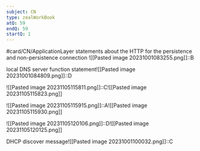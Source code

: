 ```yaml
---
subject: CN
type: zealWorkBook
atQ: 59
endQ: 59
startQ: 1
---
```

#card/CN/ApplicationLayer
statements about the HTTP for the persistence and non-persistence connection	![[Pasted image 20231001083255.png]]::B <!--SR:!2023-12-16,25,246-->

local DNS server function statement![[Pasted image 20231001084809.png]]::D <!--SR:!2024-01-16,54,250-->

![[Pasted image 20231105115811.png]]::C![[Pasted image 20231105115823.png]] <!--SR:!2024-01-03,43,293-->

![[Pasted image 20231105115915.png]]::A![[Pasted image 20231105115930.png]] <!--SR:!2024-01-25,56,293-->


![[Pasted image 20231105120106.png]]::D![[Pasted image 20231105120125.png]] <!--SR:!2024-03-08,97,290-->

DHCP discover message![[Pasted image 20231001100032.png]]::C <!--SR:!2023-12-07,22,290-->

